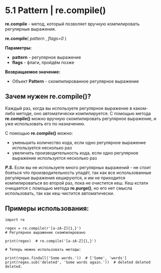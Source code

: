 # 5.1 Pattern | re.compile()

**re.compile** - метод, который позволяет вручную компилировать регулярные выражения.

**re.compile**( *pattern* , *flags=0* )

**Параметры:**
+ **pattern** - регулярное выражение
+ **flags** - флаги, пройдём позже

**Возвращаемое значение:**
+ Объект **Pattern** - скомпилированное регулярное выражение

## Зачем нужен re.compile()?
Каждый раз, когда вы используете регулярное выражение в каком-либо методе, оно автоматически компилируется.
С помощью метода **re.compile()** можно вручную скомпилировать регулярное выражение, и уже использовать его по назначению.

С помощью **re.compile()** можно:
+ уменьшить количество кода, если одно регулярное выражение используется несколько раз
+ увеличить производительность кода, если одно регулярное выражение используется несколько раз

***P.S.*** Если вы не используете много регулярных выражений - не стоит бояться что производительность упадёт,
так как все использованные регулярные выражения кешируются, и им не приходится компилироваться во второй раз, пока не очистится кеш.
Кеш кстати очищается с помощью метода **re.purge()**, но его нет смысла использовать, так как кеш чистится автоматически.

## Примеры использования:
```
import re

regex = re.compile(r'[a-zA-Z]{1,}')
# Регулярное выражение скомпилировано

print(regex)  # re.compile('[a-zA-Z]{1,}')

# Теперь можно использовать методы:

print(regex.findall('Some words.'))  # ['Some', 'words']
print(regex.sub('deleted', 'Some words again.'))  # deleted deleted deleted.
```
